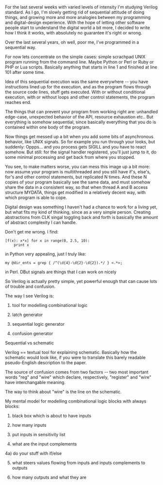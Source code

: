 For the last several weeks with varied levels of intensity I'm studying
Verilog standard. As I go, I'm slowly getting rid of sequential attitude of doing
things, and growing more and more analogies between my programming and
digital-design experience. With the hope of letting other software people start to
understand the digital world a bit more, I decided to write how I think it
works, with absolutely no guarantee it's right or wrong.

Over the last several years, oh well, poor me, I've programmed in a
sequential way.

For now lets concentrate on the simple cases: simple scrachpad UNIX program
running from the command line. Maybe Python or Perl or Ruby or PHP or Lua
scripts. Basically anything that starts in line 1 and finished at line 101
after some time.

Idea of this sequential execution was the same everywhere -- you have
instructions lined up for the execution, and as the program flows through
the source code lines, stuff gets executed. With or without conditional
execution, with or without loops and other control statements, the program
reaches end.

The things that can prevent your program from working right are: unhandled
edge-case, unexpected behavior of the API, resource exhaustion etc.. But
everything is somehow sequential, since basically everything that you do is
contained within one body of the program.

Now things get messed up a bit when you add some bits of asynchronous
behavior, like UNIX signals. So for example you run through your looks, but
suddenly: Oppps... and you process gets SIGILL and you have to react
somehow. But still: for the signal handler registered, you'll just jump to
it, do some minimal processing and get back from where you stopped.

You see, to make matters worse, you can mess this image up a bit more: now
assume your program is multithreaded and you still have if's, else's, for's
and other control statements, but replicated N times. And these N copies of
your program basically see the same data, and must somehow share the data in
a consistent way, so that when thread A and B access structure MYDATA,
things get modified in a relatively decent way, with which program is able
to cope.



Digital design was something I haven't had a chance to work for a living yet,
but what fits my kind of thinking, since as a very simple person.
Creating abstractions from CLK singal toggling back and forth is basically
the amount of abstract complexity I can handle.

Don't get me wrong. I find:

	[f(x): x*x] for x in range(0, 2.5, 10):
		print x

in Python very appealing, just I truly like:

	my @dir_ents = grep { /^(\d{4}-\d{2}-\d{2}).*/ } <.*>;

in Perl. DBut signals are things that I can work on nicely


So Verilog is actually pretty simple, yet powerful enough that can cause
lots of trouble and confusion.

The way I see Verilog is:

1) tool for modelling combinational logic

2) latch generator

3) sequential logic generator

4) confusion generator

Sequential vs schematic

Verilog == textual tool for explaining schematic. Basically how the
schematic would look like, if you were to translate this barely readable
pseudo-English description to the paper.

The source of confusion comes from two factors -- two most important words
"reg" and "wire" which declare, respectively, "register" and "wire" have
interchangable meaning.

The way to think about "wire" is the line on the schematic.

My mental model for modelling combinational logic blocks with always blocks:

1) black box which is about to have inputs

2) how many inputs

3) put inputs in sensitivity list

4) what are the input complements

4a) do your stuff with if/else

5) what steers values flowing from inputs and inputs complements to outputs

6) how many outputs and what they are


